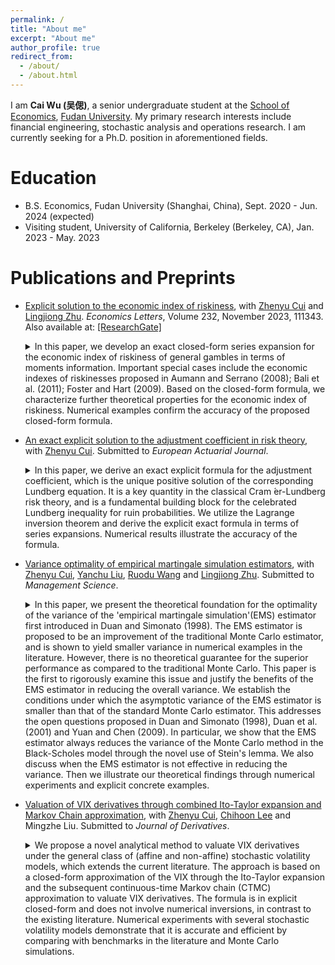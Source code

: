 ```yaml
---
permalink: /
title: "About me"
excerpt: "About me"
author_profile: true
redirect_from: 
  - /about/
  - /about.html
---
```


I am **Cai Wu (吴偲)**, a senior undergraduate student at the [School of Economics](https://econ.fudan.edu.cn/en/), [Fudan University](https://www.fudan.edu.cn/en/). My primary research interests include financial engineering, stochastic analysis and operations research. I am currently seeking for a Ph.D. position in aforementioned fields.

Education
======
* B.S. Economics, Fudan University (Shanghai, China), Sept. 2020 - Jun. 2024 (expected)
* Visiting student, University of California, Berkeley (Berkeley, CA), Jan. 2023 - May. 2023

Publications and Preprints
======
- [Explicit solution to the economic index of riskiness](https://www.sciencedirect.com/science/article/pii/S0165176523003683), with [Zhenyu Cui](https://sites.google.com/site/zhenyucui86/home?authuser=0) and [Lingjiong Zhu](https://sites.google.com/view/lingjiongzhu/home?authuser=0).  _Economics Letters_, Volume 232, November 2023, 111343. Also available at: [[ResearchGate]](https://www.researchgate.net/publication/373220541_Explicit_Solution_to_the_Economic_Index_of_Riskiness)
  <details>
  <summary>In this paper, we develop an exact closed-form series expansion for the economic index of riskiness of general gambles in terms of moments information. Important special cases include the economic indexes of riskinesses proposed in Aumann and Serrano (2008); Bali et al. (2011); Foster and Hart (2009). Based on the closed-form formula, we characterize further theoretical properties for the economic index of riskiness. Numerical examples confirm the accuracy of the proposed closed-form formula.
  </details>
  
  
- [An exact explicit solution to the adjustment coefficient in risk theory](https://www.researchgate.net/publication/373191492_An_exact_explicit_solution_to_the_adjustment_coefficient_in_risk_theory), with [Zhenyu Cui](https://sites.google.com/site/zhenyucui86/home?authuser=0). Submitted to _European Actuarial Journal_.
  <details>
  <summary>In this paper, we derive an exact explicit formula for the adjustment coefficient, which is the unique positive solution of the corresponding Lundberg equation. It is a key quantity in the classical Cram ́er-Lundberg risk theory, and is a fundamental building block for the celebrated Lundberg inequality for ruin probabilities. We utilize the Lagrange inversion theorem and derive the explicit exact formula in terms of series expansions. Numerical results illustrate the accuracy of the formula.
  </details>

- [Variance optimality of empirical martingale simulation estimators](), with [Zhenyu Cui](https://sites.google.com/site/zhenyucui86/home?authuser=0), [Yanchu Liu](https://lingnan.sysu.edu.cn/en/faculty/LiuYanchu), [Ruodu Wang](https://sas.uwaterloo.ca/~wang/) and [Lingjiong Zhu](https://sites.google.com/view/lingjiongzhu/home?authuser=0). Submitted to _Management Science_.
  <details>
  <summary>In this paper, we present the theoretical foundation for the optimality of the variance of the 'empirical martingale simulation'(EMS) estimator first introduced in Duan and Simonato (1998). The EMS estimator is proposed to be an improvement of the traditional Monte Carlo estimator, and is shown to yield smaller variance in numerical examples in the literature. However, there is no theoretical guarantee for the superior performance as compared to the traditional Monte Carlo. This paper is the first to rigorously examine this issue and justify the benefits of the EMS estimator in reducing the overall variance. We establish the conditions under which the asymptotic variance of the EMS estimator is smaller than that of the standard Monte Carlo estimator.  This addresses the open questions proposed in Duan and Simonato (1998), Duan et al. (2001) and Yuan and Chen (2009). In particular, we show that the EMS estimator always reduces the variance of the Monte Carlo method in the Black-Scholes model through the novel use of Stein's lemma. We also discuss when the EMS estimator is not effective in reducing the variance. Then we illustrate our theoretical findings through numerical experiments and explicit concrete examples.
  </details>

- [Valuation of VIX derivatives through combined Ito-Taylor expansion and Markov Chain approximation](), with [Zhenyu Cui](https://sites.google.com/site/zhenyucui86/home?authuser=0), [Chihoon Lee](https://www.stevens.edu/profile/clee4) and Mingzhe Liu. Submitted to _Journal of Derivatives_.
  <details>
  <summary>We propose a novel analytical method to valuate VIX derivatives under the general class of (affine and non-affine) stochastic volatility models,  which extends the current literature. The approach is based on a closed-form approximation of the VIX through the Ito-Taylor expansion and the subsequent continuous-time Markov chain (CTMC) approximation to valuate VIX derivatives. The formula is in explicit closed-form and does not involve numerical inversions, in contrast to the existing literature. Numerical experiments with  several stochastic volatility models  demonstrate that it is accurate and efficient by comparing with benchmarks in the literature and Monte Carlo simulations.
  </details>